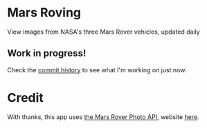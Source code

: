 # Mars Roving
View images from NASA's three Mars Rover vehicles, updated daily

## Work in progress!
Check the [commit history](https://github.com/skomer/mars-roving/commits/master) to see what I'm working on just now.

# Credit
With thanks, this app uses [the Mars Rover Photo API](https://github.com/chrisccerami/mars-photo-api), website [here](mars-photos.herokuapp.com/explore).
